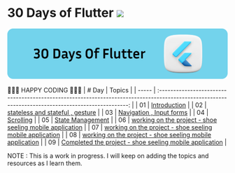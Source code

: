 # 30 Days of Flutter ![](https://img.shields.io/badge/30%20Days%20Of-Flutter-blue)

 ![](./docs/img/30dayofflutter.svg)

💛💛💛 HAPPY CODING 💛💛💛
| # Day |                                                                       Topics                                                                        |
| ----- | :-------------------------------------------------------------------------------------------------------------------------------------------------: |
| 01    |                                                             [Introduction](./day1/README.md)                                                        |
| 02    |                                                [stateless and stateful , gesture](./day2/README.md)                                                 |
| 03    |                                                [Navigation , Input forms](./day3/README.md)                                                 |
| 04    |                                                [Scrolling](./day4/README.md)                                                 |
| 05    |                                                [State Management](./day5/README.md)                                                 |
| 06    |                                                [working on the project - shoe seeling mobile application](./day9/README.md)                                        |
| 07    |                                                [working on the project - shoe seeling mobile application](./day9/README.md)                                        |
| 08    |                                                [working on the project - shoe seeling mobile application](./day9/README.md)                                        |
| 09    |                                                [Completed the project - shoe seeling mobile application](./day9/README.md)                                        |







NOTE : This is a work in progress. I will keep on adding the topics and resources as I learn them. 
